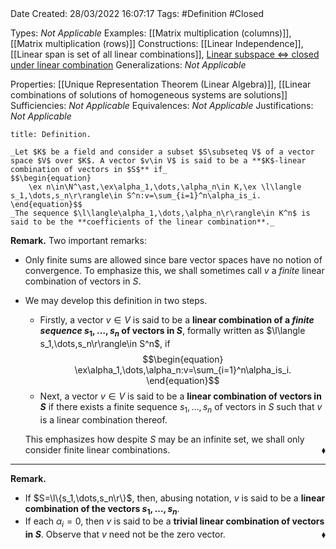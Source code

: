 <br />
<br />

Date Created: 28/03/2022 16:07:17
Tags: #Definition #Closed 

Types: _Not Applicable_
Examples: [[Matrix multiplication (columns)]], [[Matrix multiplication (rows)]]
Constructions: [[Linear Independence]], [[Linear span is set of all linear combinations]], [Linear subspace $\Leftrightarrow$ closed under linear combination](Linear%20subspace%20iff%20closed%20under%20linear%20combination.md)
Generalizations: _Not Applicable_

Properties: [[Unique Representation Theorem (Linear Algebra)]], [[Linear combinations of solutions of homogeneous systems are solutions]]
Sufficiencies: _Not Applicable_
Equivalences: _Not Applicable_
Justifications: _Not Applicable_

``` ad-Definition
title: Definition.

_Let $K$ be a field and consider a subset $S\subseteq V$ of a vector space $V$ over $K$. A vector $v\in V$ is said to be a **$K$-linear combination of vectors in $S$** if_
$$\begin{equation}
    \ex n\in\N^\ast,\ex\alpha_1,\dots,\alpha_n\in K,\ex \l\langle s_1,\dots,s_n\r\rangle\in S^n:v=\sum_{i=1}^n\alpha_is_i.
\end{equation}$$
_The sequence $\l\langle\alpha_1,\dots,\alpha_n\r\rangle\in K^n$ is said to be the **coefficients of the linear combination**._

```

**Remark.** Two important remarks:
* Only finite sums are allowed since bare vector spaces have no notion of convergence. To emphasize this, we shall sometimes call $v$ a _finite_ linear combination of vectors in $S$.

* We may develop this definition in two steps.
    * Firstly, a vector $v\in V$ is said to be a **linear combination of a _finite sequence_ $s_1,\dots,s_n$ of vectors in $S$**, formally written as $\l\langle s_1,\dots,s_n\r\rangle\in S^n$, if $$\begin{equation}
        \ex\alpha_1,\dots,\alpha_n:v=\sum_{i=1}^n\alpha_is_i.
    \end{equation}$$
    * Next, a vector $v\in V$ is said to be a **linear combination of vectors in $S$** if there exists a finite sequence $s_1,\dots,s_n$ of vectors in $S$ such that $v$ is a linear combination thereof.

  This emphasizes how despite $S$ may be an infinite set, we shall only consider finite linear combinations.<span style="float:right;">$\blacklozenge$</span>

---

**Remark.**
* If $S=\l\{s_1,\dots,s_n\r\}$, then, abusing notation, $v$ is said to be a **linear combination of the vectors $s_1,\dots,s_n$**.
* If each $\alpha_i=0$, then $v$ is said to be a **trivial linear combination of vectors in $S$**. Observe that $v$ need not be the zero vector.<span style="float:right;">$\blacklozenge$</span>
